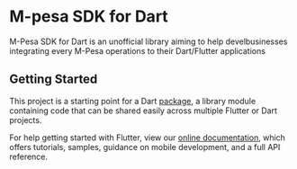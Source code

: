 # M-pesa SDK for Dart

M-Pesa SDK for Dart is an unofficial library aiming to help develbusinesses integrating every M-Pesa operations to their Dart/Flutter applications

## Getting Started

This project is a starting point for a Dart
[package](https://flutter.dev/developing-packages/),
a library module containing code that can be shared easily across
multiple Flutter or Dart projects.

For help getting started with Flutter, view our 
[online documentation](https://flutter.dev/docs), which offers tutorials, 
samples, guidance on mobile development, and a full API reference.
